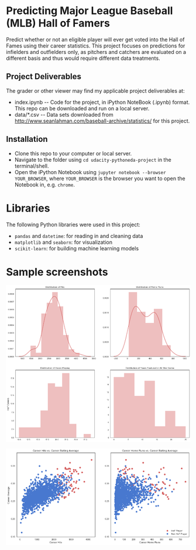 # Predicting Major League Baseball (MLB) Hall of Famers

Predict whether or not an eligible player will ever get voted into the Hall of Fames using their career statistics. This project focuses on predictions for infielders and outfielders only, as pitchers and catchers are evaluated on a different basis and thus would require different data treatments.

## Project Deliverables

The grader or other viewer may find my applicable project deliverables at:

* index.ipynb -- Code for the project, in iPython NoteBook (.ipynb) format. This repo can be downloaded and run on a local server.  
* data/\*.csv -- Data sets downloaded from http://www.seanlahman.com/baseball-archive/statistics/ for this project.

## Installation

* Clone this repo to your computer or local server.
* Navigate to the folder using `cd udacity-pythoneda-project` in the terminal/shell.
* Open the iPython Notebook using `jupyter notebook --browser YOUR_BROWSER`, where `YOUR_BROWSER` is the browser you want to open the Notebook in, e.g. `chrome`.

# Libraries

The following Python libraries were used in this project:

* `pandas` and `datetime`: for reading in and cleaning data
* `matplotlib` and `seaborn`: for visualization
* `scikit-learn`: for building machine learning models

# Sample screenshots

![png](https://raw.githubusercontent.com/drawar/blog/master/assets/article_images/2017-07-08-predict-mlb-hof/p2-investigate-data-set_52_2.png)

![png](https://raw.githubusercontent.com/drawar/blog/master/assets/article_images/2017-07-08-predict-mlb-hof/p2-investigate-data-set_56_1.png)

 
